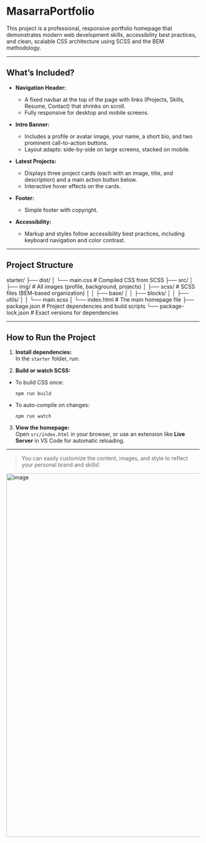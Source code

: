 # MasarraPortfolio
This project is a professional, responsive portfolio homepage that demonstrates modern web development skills, accessibility best practices, and clean, scalable CSS architecture using SCSS and the BEM methodology.

---

## What’s Included?

- **Navigation Header:**  
  - A fixed navbar at the top of the page with links (Projects, Skills, Resume, Contact) that shrinks on scroll.
  - Fully responsive for desktop and mobile screens.

- **Intro Banner:**  
  - Includes a profile or avatar image, your name, a short bio, and two prominent call-to-action buttons.
  - Layout adapts: side-by-side on large screens, stacked on mobile.

- **Latest Projects:**  
  - Displays three project cards (each with an image, title, and description) and a main action button below.
  - Interactive hover effects on the cards.

- **Footer:**  
  - Simple footer with copyright.

- **Accessibility:**  
  - Markup and styles follow accessibility best practices, including keyboard navigation and color contrast.

---

## Project Structure
starter/
├── dist/
│ └── main.css # Compiled CSS from SCSS
├── src/
│ ├── img/ # All images (profile, background, projects)
│ ├── scss/ # SCSS files (BEM-based organization)
│ │ ├── base/
│ │ ├── blocks/
│ │ ├── utils/
│ │ └── main.scss
│ └── index.html # The main homepage file
├── package.json # Project dependencies and build scripts
└── package-lock.json # Exact versions for dependencies

---

## How to Run the Project

1. **Install dependencies:**  
   In the `starter` folder, run:

2. **Build or watch SCSS:**  
- To build CSS once:
  ```
  npm run build
  ```
- To auto-compile on changes:
  ```
  npm run watch
  ```

3. **View the homepage:**  
Open `src/index.html` in your browser, or use an extension like **Live Server** in VS Code for automatic reloading.

---

> You can easily customize the content, images, and style to reflect your personal brand and skills!
<img width="949" alt="image" src="https://github.com/user-attachments/assets/00d2d25b-b0c5-4f2e-b872-352f13ba9972" />


